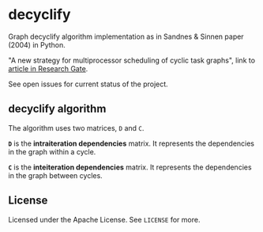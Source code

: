 # decyclify

Graph decyclify algorithm implementation as in Sandnes &amp; Sinnen paper (2004) in Python.

"A new strategy for multiprocessor scheduling of cyclic task graphs", link to [article in Research Gate](https://www.researchgate.net/publication/220298826_A_new_strategy_for_multiprocessor_scheduling_of_cyclic_task_graphs).

See open issues for current status of the project.

## decyclify algorithm

The algorithm uses two matrices, `D` and `C`.

**`D`** is the **intraiteration dependencies** matrix. It represents the dependencies
in the graph within a cycle.

**`C`** is the **inteiteration dependencies** matrix. It represents the dependencies
in the graph between cycles.

## License

Licensed under the Apache License. See `LICENSE` for more.

